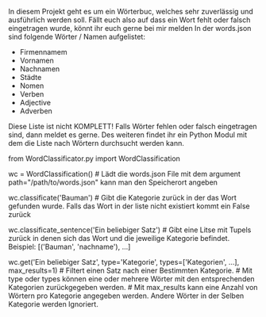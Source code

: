 In diesem Projekt geht es um ein Wörterbuc, welches sehr zuverlässig
und ausführlich werden soll. Fällt euch also auf dass ein Wort fehlt
oder falsch eingetragen wurde, könnt ihr euch gerne bei mir melden
In der words.json sind folgende Wörter / Namen aufgelistet:

- Firmennamem
- Vornamen
- Nachnamen
- Städte
- Nomen
- Verben
- Adjective
- Adverben

Diese Liste ist nicht KOMPLETT! Falls Wörter fehlen oder falsch eingetragen sind, dann meldet es gerne.
Des weiteren findet ihr ein Python Modul mit dem die Liste nach Wörtern durchsucht werden kann.

from WordClassificator.py import WordClassification

wc = WordClassification()       # Lädt die words.json File mit dem argument path="/path/to/words.json" kann man den Speicherort angeben

wc.classificate('Bauman')       # Gibt die Kategorie zurück in der das Wort gefunden wurde. Falls das Wort in der liste nicht existiert kommt ein False zurück

wc.classificate_sentence('Ein beliebiger Satz')         # Gibt eine Litse mit Tupels zurück in denen sich das Wort und die jeweilige Kategorie befindet. Beispiel: [('Bauman', 'nachname'), ...]

wc.get('Ein beliebiger Satz', type='Kategorie', types=['Kategorien', ...], max_results=1)         # Filtert einen Satz nach einer Bestimmten Kategorie.
                                                                                                  # Mit type oder types können eine oder mehrere Wörter mit den entsprechenden Kategorien zurückgegeben werden.
                                                                                                  # Mit max_results kann eine Anzahl von Wörtern pro Kategorie angegeben werden. Andere Wörter in der Selben Kategorie werden Ignoriert.
